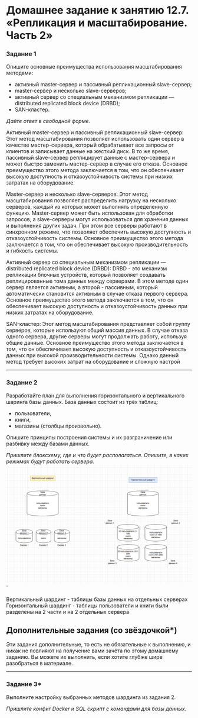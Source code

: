 # Домашнее задание к занятию 12.7. «Репликация и масштабирование. Часть 2»

### Задание 1

Опишите основные преимущества использования масштабирования методами:

- активный master-сервер и пассивный репликационный slave-сервер; 
- master-сервер и несколько slave-серверов;
- активный сервер со специальным механизмом репликации — distributed replicated block device (DRBD);
- SAN-кластер.

*Дайте ответ в свободной форме.*

Активный master-сервер и пассивный репликационный slave-сервер:
Этот метод масштабирования позволяет использовать один сервер в качестве мастер-сервера, который обрабатывает все запросы от клиентов и записывает данные на жесткий диск. В то же время, пассивный slave-сервер реплицирует данные с мастер-сервера и может быстро заменить мастер-сервер в случае его отказа. Основное преимущество этого метода заключается в том, что он обеспечивает высокую доступность и отказоустойчивость системы при низких затратах на оборудование.

Master-сервер и несколько slave-серверов:
Этот метод масштабирования позволяет распределить нагрузку на несколько серверов, каждый из которых может выполнять определенную функцию. Master-сервер может быть использован для обработки запросов, а slave-серверы могут использоваться для хранения данных и выполнения других задач. При этом все серверы работают в синхронном режиме, что позволяет обеспечить высокую доступность и отказоустойчивость системы. Основное преимущество этого метода заключается в том, что он обеспечивает высокую производительность и гибкость системы.

Активный сервер со специальным механизмом репликации — distributed replicated block device (DRBD):
DRBD - это механизм репликации блочных устройств, который позволяет создавать реплицированные тома данных между серверами. В этом методе один сервер является активным, а второй - пассивным, который автоматически становится активным в случае отказа первого сервера. Основное преимущество этого метода заключается в том, что он обеспечивает высокую доступность и отказоустойчивость данных при низких затратах на оборудование.

SAN-кластер:
Этот метод масштабирования представляет собой группу серверов, которые используют общий массив данных. В случае отказа одного сервера, другие серверы могут продолжать работу, используя общие данные. Основное преимущество этого метода заключается в том, что он обеспечивает высокую доступность и отказоустойчивость данных при высокой производительности системы. Однако данный метод требует высоких затрат на оборудование и сложную настрой

---

### Задание 2


Разработайте план для выполнения горизонтального и вертикального шаринга базы данных. База данных состоит из трёх таблиц: 

- пользователи, 
- книги, 
- магазины (столбцы произвольно). 

Опишите принципы построения системы и их разграничение или разбивку между базами данных.

*Пришлите блоксхему, где и что будет располагаться. Опишите, в каких режимах будут работать сервера.* 
![databases_sharding](img/Screenshot_2.png)`

Вертикальный шардинг - таблицы базы данных на отдельных серверах
Горизонтальный шардинг - таблицы пользователи и книги были разделены на 2 части и на 2 отдельных сервера


## Дополнительные задания (со звёздочкой*)
Эти задания дополнительные, то есть не обязательные к выполнению, и никак не повлияют на получение вами зачёта по этому домашнему заданию. Вы можете их выполнить, если хотите глубже шире разобраться в материале.

---
### Задание 3*

Выполните настройку выбранных методов шардинга из задания 2.

*Пришлите конфиг Docker и SQL скрипт с командами для базы данных*.
